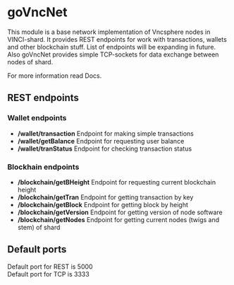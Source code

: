 # goVncNet

This module is a base network implementation of Vncsphere nodes in VINCI-shard.
It provides REST endpoints for work with transactions, wallets and other blockchain stuff.
List of endpoints will be expanding in future.
Also goVncNet provides simple TCP-sockets for data exchange between nodes of shard.

For more information read Docs.

## REST endpoints

### Wallet endpoints
* **/wallet/transaction** Endpoint for making simple transactions   
* **/wallet/getBalance** Endpoint for requesting user balance
* **/wallet/tranStatus** Endpoint for checking transaction status  

### Blockhain endpoints
* **/blockchain/getBHeight** Endpoint for requesting current blockchain height
* **/blockchain/getTran** Endpoint for getting transaction by key
* **/blockchain/getBlock** Endpoint for getting block by height
* **/blockchain/getVersion** Endpoint for getting version of node software
* **/blockchain/getNodes** Endpoint for getting current nodes (twigs and stem) of shard

## Default ports

Default port for REST is 5000  
Default port for TCP is 3333
